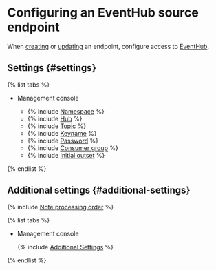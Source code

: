 # Configuring an EventHub source endpoint

When [creating](../index.md#create) or [updating](../index.md#update) an endpoint, configure access to [EventHub](https://docs.microsoft.com/en-us/azure/event-hubs/).

## Settings {#settings}

{% list tabs %}

- Management console

   * {% include [Namespace](../../../../_includes/data-transfer/fields/common/ui/namespace.md) %}
   * {% include [Hub](../../../../_includes/data-transfer/fields/common/ui/hub.md) %}
   * {% include [Topic](../../../../_includes/data-transfer/fields/common/ui/topic.md) %}
   * {% include [Keyname](../../../../_includes/data-transfer/fields/common/ui/key-name.md) %}
   * {% include [Password](../../../../_includes/data-transfer/fields/common/ui/password.md) %}
   * {% include [Consumer group](../../../../_includes/data-transfer/fields/common/ui/consumer-group.md) %}
   * {% include [Initial outset](../../../../_includes/data-transfer/fields/common/ui/initial-outset.md) %}

{% endlist %}

## Additional settings {#additional-settings}

{% include [Note processing order](../../../../_includes/data-transfer/notes/kafka-yds-evhub-processing-order.md) %}

{% list tabs %}

- Management console

   {% include [Additional Settings](../../../../_includes/data-transfer/kf-yds-evhub-additional-settings.md) %}

{% endlist %}
